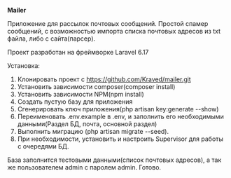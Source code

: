 <b>Mailer</b>

Приложение для рассылок почтовых сообщений.
Простой спамер сообщений, с возможностью импорта списка почтовых адресов из txt файла, либо с сайта(парсер).


Проект разработан на фреймворке Laravel 6.17

Установка:
1. Клонировать проект с https://github.com/Kraved/mailer.git
2. Установить зависимости composer(composer install)
3. Установить зависимости NPM(npm install)
4. Создать пустую базу для приложения
5. Сгенерировать ключ приложения(php artisan key:generate --show)
6. Переименовать .env.example в .env, и заполнить его необходимыми данными(Раздел БД, почта, основной раздел)
7. Выполнить миграцию (php artisan migrate --seed). 
8. При необходимости, установить и настроить Supervisor для работы с очередями БД.

База заполнится тестовыми данными(список почтовых адресов), а так же пользователем admin с паролем admin.
Готово.

